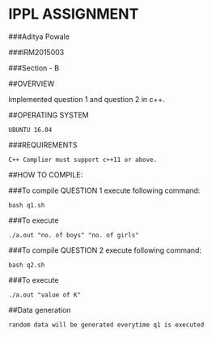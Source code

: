 # IPPL ASSIGNMENT

###Aditya Powale

###IRM2015003

###Section - B

##OVERVIEW

Implemented question 1 and question 2 in c++.

##OPERATING SYSTEM
```
UBUNTU 16.04
```

###REQUIREMENTS
```
C++ Complier must support c++11 or above.
```

##HOW TO COMPILE:

###To compile QUESTION 1 execute following command:

```
bash q1.sh
```
###To execute 
```
./a.out "no. of boys" "no. of girls"
```

###To compile QUESTION 2 execute following command:

```
bash q2.sh
```
###To execute
```
./a.out "value of K"
```
##Data generation 
```
random data will be generated everytime q1 is executed
```
